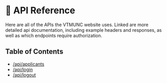 # 📘 API Reference 

Here are all of the APIs the VTMUNC website uses. Linked are more detailed api documentation, including example headers and responses, as well as which endpoints require authorization. 

## Table of Contents
- [/api/applicants](/docs/api/applicants.md)
- [/api/login](/docs/api/login.md)
- [/api/logout](/docs/api/logout.md)